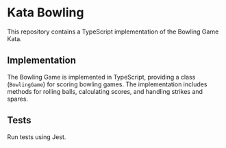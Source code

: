 # Kata Bowling

This repository contains a TypeScript implementation of the Bowling Game Kata.

## Implementation

The Bowling Game is implemented in TypeScript, providing a class (`BowlingGame`) for scoring bowling games. The implementation includes methods for rolling balls, calculating scores, and handling strikes and spares.

## Tests

Run tests using Jest.
